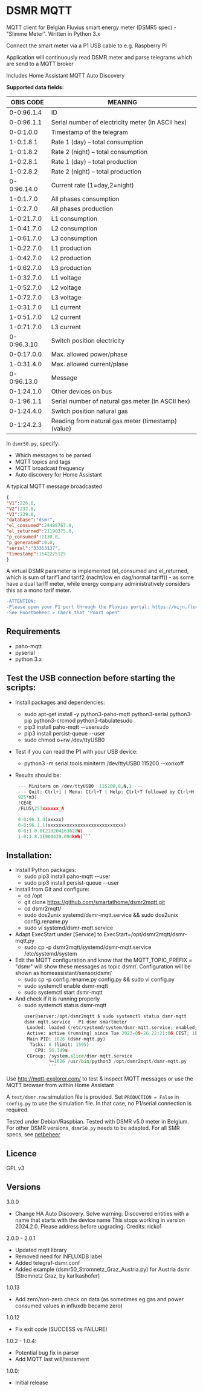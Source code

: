 # DSMR MQTT
MQTT client for Belgian Fluvius smart energy meter (DSMR5 spec) - "Slimme Meter". Written in Python 3.x
 
Connect the smart meter via a P1 USB cable to e.g. Raspberry Pi

Application will continuously read DSMR meter and parse telegrams which are send to a MQTT broker

Includes Home Assistant MQTT Auto Discovery

**Supported data fields:**

| OBIS CODE	| MEANING |
| ---|---|
| 0-0:96.1.4	| ID	|
| 0-0:96.1.1	| Serial number of electricity meter (in ASCII hex)	|
| 0-0:1.0.0	| Timestamp of the telegram	|
| 1-0:1.8.1	| Rate 1 (day) – total consumption	|
| 1-0:1.8.2	| Rate 2 (night) – total consumption	|
| 1-0:2.8.1	| Rate 1 (day) – total production	|
| 1-0:2.8.2	| Rate 2 (night) – total production	|
| 0-0:96.14.0	| Current rate (1=day,2=night)	|
| 1-0:1.7.0	| All phases consumption	|
| 1-0:2.7.0	| All phases production	|
| 1-0:21.7.0	| L1 consumption	|
| 1-0:41.7.0	| L2 consumption	|
| 1-0:61.7.0	| L3 consumption	|
| 1-0:22.7.0	| L1 production	|
| 1-0:42.7.0	| L2 production	|
| 1-0:62.7.0	| L3 production	|
| 1-0:32.7.0	| L1 voltage	|
| 1-0:52.7.0	| L2 voltage	|
| 1-0:72.7.0	| L3 voltage	|
| 1-0:31.7.0	| L1 current	|
| 1-0:51.7.0	| L2 current	|
| 1-0:71.7.0	| L3 current	|
| 0-0:96.3.10	| Switch position electricity	|
| 0-0:17.0.0	| Max. allowed power/phase	|
| 1-0:31.4.0	| Max. allowed current/plase	|
| 0-0:96.13.0	| Message	|
| 0-1:24.1.0	| Other devices on bus	|
| 0-1:96.1.1	| Serial number of natural gas meter (in ASCII hex)	|
| 0-1:24.4.0	| Switch position natural gas	|
| 0-1:24.2.3	| Reading from natural gas meter (timestamp) (value)	|

In `dsmr50.py`, specify:
* Which messages to be parsed
* MQTT topics and tags
* MQTT broadcast frequency
* Auto discovery for Home Assistant

A typical MQTT message broadcasted
```json
{
"V1":226.0,
"V2":232.0,
"V3":229.0,
"database":"dsmr",
"el_consumed":24488767.0,
"el_returned":21190375.0,
"p_consumed":1130.0,
"p_generated":0.0,
"serial":"33363137",
"timestamp":1642275125
}
```

A virtual DSMR parameter is implemented (el_consumed and el_returned, which is sum of tarif1 and tarif2 (nacht/low en dag/normal tariff)) - as some have a dual tariff meter, while energy company administratively considers this as a mono tarif meter.

```diff
-ATTENTION:
-Please open your P1 port through the Fluvius portal: https://mijn.fluvius.be/
-See Poortbeheer > Check that "Poort open"
```

## Requirements
* paho-mqtt
* pyserial
* python 3.x

## Test the USB connection before starting the scripts:
* Install packages and dependencies:
  * sudo apt-get install -y python3-paho-mqtt python3-serial python3-pip python3-crcmod python3-tabulatesudo
  * pip3 install paho-mqtt --usersudo
  * pip3 install persist-queue --user
  * sudo chmod o+rw /dev/ttyUSB0
* Test if you can read the P1 with your USB device:
  *  python3 -m serial.tools.miniterm /dev/ttyUSB0 115200 --xonxoff

* Results should be:
   ```python
    --- Miniterm on /dev/ttyUSB0  115200,8,N,1 ---
    --- Quit: Ctrl+] | Menu: Ctrl+T | Help: Ctrl+T followed by Ctrl+H ---
    925*m3)
    !CE4E
    /FLU5\253xxxxxx_A

    0-0:96.1.4(xxxxx)
    0-0:96.1.1(xxxxxxxxxxxxxxxxxxxxxxxxxxxx)
    0-0:1.0.0(210204163628W)
    1-0:1.8.1(000439.094kWh)```

## Installation:
* Install Python packages:
  * sudo pip3 install paho-mqtt --user
  * sudo pip3 install persist-queue --user
* Install from Git and configure:
  * cd /opt
  * git clone https://github.com/smartathome/dsmr2mqtt.git
  * cd dsmr2mqtt/
  * sudo dos2unix systemd/dsmr-mqtt.service && sudo dos2unix config.rename.py
  * sudo vi systemd/dsmr-mqtt.service
* Adapt ExecStart under [Service] to ExecStart=/opt/dsmr2mqtt/dsmr-mqtt.py
  * sudo cp -p dsmr2mqtt/systemd/dsmr-mqtt.service /etc/systemd/system
* Edit the MQTT configuration and know that the MQTT_TOPIC_PREFIX = "dsmr" will show these messages as topic dsmr/. Configuration will be shown as homeassistant/sensor/dsmr/
  * sudo cp -p config.rename.py config.py && sudo vi config.py
  * sudo systemctl enable dsmr-mqtt
  * sudo systemctl start dsmr-mqtt
* And check if it is running properly
  * sudo systemctl status dsmr-mqtt
    ```python
    user@server:/opt/dsmr2mqtt $ sudo systemctl status dsmr-mqtt
    dsmr-mqtt.service - P1 dsmr smartmeter
     Loaded: loaded (/etc/systemd/system/dsmr-mqtt.service; enabled; vendor preset: enabled)
     Active: active (running) since Tue 2023-09-26 22:21:06 CEST; 18h ago
     Main PID: 1026 (dsmr-mqtt.py)
      Tasks: 6 (limit: 1595)
        CPU: 56.349s
     CGroup: /system.slice/dsmr-mqtt.service
             └─1026 /usr/bin/python3 /opt/dsmr2mqtt/dsmr-mqtt.py
             ```

Use http://mqtt-explorer.com/ to test & inspect MQTT messages or use the MQTT browser from within Home Assistant

A `test/dsmr.raw` simulation file is provided.
Set `PRODUCTION = False` in `config.py` to use the simulation file. In that case, no P1/serial connection is required.

Tested under Debian/Raspbian.
Tested with DSMR v5.0 meter in Belgium. For other DSMR versions, `dsmr50.py` needs to be adapted.
For all SMR specs, see [netbeheer](https://www.netbeheernederland.nl/dossiers/slimme-meter-15/documenten)

## Licence
GPL v3

## Versions
3.0.0
* Change HA Auto Discovery. Solve warning:
Discovered entities with a name that starts with the device name
This stops working in version 2024.2.0. Please address before upgrading.
Credits: ricko1

2.0.0 - 2.0.1
* Updated mqtt library
* Removed need for INFLUXDB label
* Added telegraf-dsmr.conf
* Added example (dsmr50_Stromnetz_Graz_Austria.py) for Austria dsmr (Stromnetz Graz, by karlkashofer)

1.0.13
* Add zero/non-zero check on data (as sometimes eg gas and power consumed values in influxdb became zero)

1.0.12
* Fix exit code (SUCCESS vs FAILURE)

1.0.2 - 1.0.4:
* Potential bug fix in parser
* Add MQTT last will/testament

1.0.0:
* Initial release
